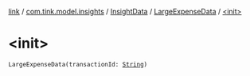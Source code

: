 [link](../../../index.md) / [com.tink.model.insights](../../index.md) / [InsightData](../index.md) / [LargeExpenseData](index.md) / [&lt;init&gt;](./-init-.md)

# &lt;init&gt;

`LargeExpenseData(transactionId: `[`String`](https://kotlinlang.org/api/latest/jvm/stdlib/kotlin/-string/index.html)`)`